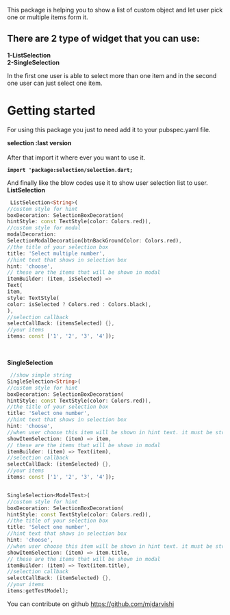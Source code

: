 This package is helping you to show a list of custom object and let user pick one or multiple items form it.

<h2>There are 2 type of widget that you can use:</h2>
<b>1-ListSelection</b></br>
<b>2-SingleSelection</b></br>

In the first one user is able to select more than one item and in the second one user can just select one item.
# Getting started

<p>For using this package you just to need add it to your pubspec.yaml file.</p>
<b>
selection :last version </b>
  <br><br/>
After that import it where ever you want to use it.

<b>`import 'package:selection/selection.dart;`</b>

And finally like the blow codes use it to show user selection list to user.</br>
<b>ListSelection</b>

```dart
 ListSelection<String>(
//custom style for hint
boxDecoration: SelectionBoxDecoration(
hintStyle: const TextStyle(color: Colors.red)),
//custom style for modal
modalDecoration:
SelectionModalDecoration(btnBackGroundColor: Colors.red),
//the title of your selection box
title: 'Select multiple number',
//hint text that shows in selection box
hint: 'choose',
// these are the items that will be shown in modal
itemBuilder: (item, isSelected) =>
Text(
item,
style: TextStyle(
color: isSelected ? Colors.red : Colors.black),
),
//selection callback
selectCallBack: (itemsSelected) {},
//your items
items: const ['1', '2', '3', '4']);
```
<br>

<b>SingleSelection</b>
```dart
 //show simple string
SingleSelection<String>(
//custom style for hint
boxDecoration: SelectionBoxDecoration(
hintStyle: const TextStyle(color: Colors.red)),
//the title of your selection box
title: 'Select one number',
//hint text that shows in selection box
hint: 'choose',
//when user choose this item will be shown in hint text. it must be string
showItemSelection: (item) => item,
// these are the items that will be shown in modal
itemBuilder: (item) => Text(item),
//selection callback
selectCallBack: (itemSelected) {},
//your items
items: const ['1', '2', '3', '4']);


SingleSelection<ModelTest>(
//custom style for hint
boxDecoration: SelectionBoxDecoration(
hintStyle: const TextStyle(color: Colors.red)),
//the title of your selection box
title: 'Select one number',
//hint text that shows in selection box
hint: 'choose',
//when user choose this item will be shown in hint text. it must be string
showItemSelection: (item) => item.title,
// these are the items that will be shown in modal
itemBuilder: (item) => Text(item.title),
//selection callback
selectCallBack: (itemSelected) {},
//your items
items:getTestModel);
```

You can contribute on github https://github.com/mjdarvishi

